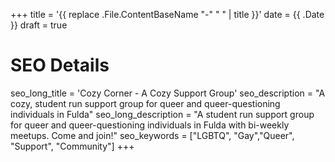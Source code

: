 +++
title = '{{ replace .File.ContentBaseName "-" " " | title }}'
date = {{ .Date }}
draft = true

# SEO Details
seo_long_title = 'Cozy Corner - A Cozy Support Group'
seo_description = "A cozy, student run support group for queer and queer-questioning individuals in Fulda"
seo_long_description = "A student run support group for queer and queer-questioning individuals in Fulda with bi-weekly meetups. Come and join!"
seo_keywords = ["LGBTQ", "Gay","Queer", "Support", "Community"]
+++
